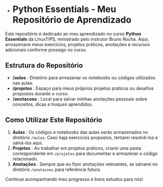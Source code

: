 - # Python Essentials - Meu Repositório de Aprendizado

Este repositório é dedicado ao meu aprendizado no curso **Python Essentials**  da LinuxTIPS, ministrado pelo instrutor Bruno Rocha. Aqui, armazenarei meus exercícios, projetos práticos, anotações e recursos adicionais conforme prossigo no curso.

## Estrutura do Repositório

- **/aulas** : Diretório para armazenar os notebooks ou códigos utilizados nas aulas.
- **/projetos** : Espaço para meus próprios projetos práticos ou desafios propostos durante o curso.
- **/anotacoes** : Local para salvar minhas anotações pessoais sobre conceitos, dicas e truques aprendidos.

## Como Utilizar Este Repositório

1. **Aulas** : Os códigos e notebooks das aulas serão armazenados no diretório `/aulas`. Caso haja exercícios propostos, tentarei resolvê-los e salvá-los aqui.
2. **Projetos** : Ao trabalhar em projetos práticos, criarei uma pasta correspondente em `/projetos` para documentar e armazenar o código relacionado.
3. **Anotações** : Sempre que eu fizer anotações relevantes, as salvarei no diretório `/anotacoes` para referência futura.

Continue acompanhando meu progresso e bons estudos para nós!
